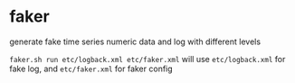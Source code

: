 # faker

generate fake time series numeric data and log with different levels

`faker.sh run etc/logback.xml etc/faker.xml` will use `etc/logback.xml` for fake log, and `etc/faker.xml` for
faker config
